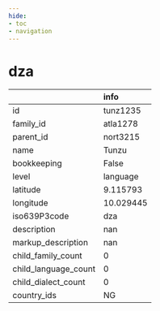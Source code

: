 ```yaml
---
hide:
- toc
- navigation
---
```

# dza
|                      | info      |
|:---------------------|:----------|
| id                   | tunz1235  |
| family_id            | atla1278  |
| parent_id            | nort3215  |
| name                 | Tunzu     |
| bookkeeping          | False     |
| level                | language  |
| latitude             | 9.115793  |
| longitude            | 10.029445 |
| iso639P3code         | dza       |
| description          | nan       |
| markup_description   | nan       |
| child_family_count   | 0         |
| child_language_count | 0         |
| child_dialect_count  | 0         |
| country_ids          | NG        |